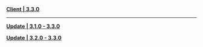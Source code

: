 **[Client | 3.3.0](https://autopatchcnws.yuanshen.com/client_app/download/pc_zip/20221128113626_LSJsjaUDgixXmWnd/YuanShen_3.3.0.zip)**

---

**[Update | 3.1.0 - 3.3.0](https://autopatchcnws.yuanshen.com/client_app/update/hk4e_cn/18/game_3.1.0_3.3.0_hdiff_4SRgOFaXu2sYxLTM.zip)**

**[Update | 3.2.0 - 3.3.0](https://autopatchcnws.yuanshen.com/client_app/update/hk4e_cn/18/game_3.2.0_3.3.0_hdiff_06STMj1gxyYbPCR5.zip)**
